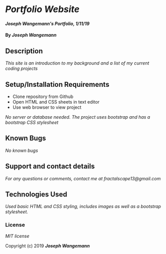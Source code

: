 # _Portfolio Website_

#### _Joseph Wangemann's Portfolio, 1/11/19_

#### By _**Joseph Wangemann**_

## Description

_This site is an introduction to my background and a list of my current coding projects_

## Setup/Installation Requirements

* Clone repository from Github
* Open HTML and CSS sheets in text editor
* Use web browser to view project

_No server or database needed.  The project uses bootstrap and has a bootstrap CSS stylesheet_

## Known Bugs

_No known bugs_

## Support and contact details

_For any questions or comments, contact me at fractalscape13@gmail.com_

## Technologies Used

_Used basic HTML and CSS styling, includes images as well as a bootstrap stylesheet._

### License

*MIT license*

Copyright (c) 2019 **_Joseph Wangemann_**

